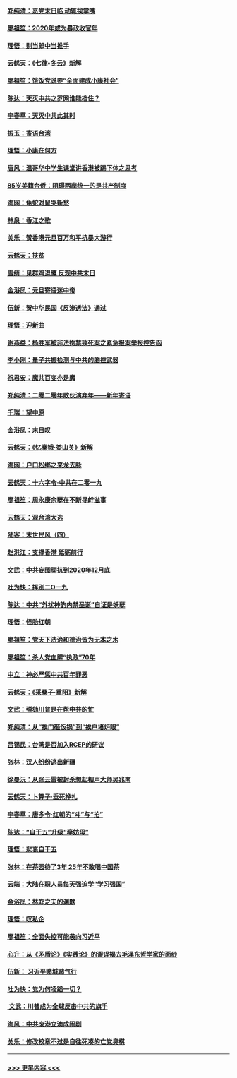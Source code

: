 #### [郑纯清：恶党末日临 动辄挨掌嘴](../pages/nsc993/n11769356.md?t=01052155) 
#### [廖祖笙：2020年或为暴政收官年](../pages/nsc993/n11768216.md?t=01052155) 
#### [理悟：别当郎中当推手](../pages/nsc993/n11768243.md?t=01052155) 
#### [云鹤天：《七律▪冬云》新解](../pages/nsc993/n11768204.md?t=01052155) 
#### [廖祖笙：饿饭党说要“全面建成小康社会”](../pages/nsc993/n11767482.md?t=01052155) 
#### [陈达：天灭中共之罗网谁能挡住？](../pages/nsc993/n11767465.md?t=01052155) 
#### [李春草：天灭中共此其时](../pages/nsc993/n11767452.md?t=01052155) 
#### [振玉：寄语台湾](../pages/nsc993/n11767432.md?t=01052155) 
#### [理悟：小康在何方](../pages/nsc993/n11767394.md?t=01052155) 
#### [唐风：温哥华中学生课堂讲香港被踢下体之思考](../pages/nsc993/n11766848.md?t=01052155) 
#### [85岁美籍台侨：阻碍两岸统一的是共产制度](../pages/nsc993/n11765043.md?t=01052155) 
#### [海网：龟蛇对鼠哭新愁](../pages/nsc993/n11764895.md?t=01052155) 
#### [林泉：香江之歌](../pages/nsc993/n11764415.md?t=01052155) 
#### [关乐：赞香港元旦百万和平抗暴大游行](../pages/nsc993/n11764382.md?t=01052155) 
#### [云鹤天：扶贫](../pages/nsc993/n11764245.md?t=01052155) 
#### [雪绮：见群鸡退鹰  反观中共末日](../pages/nsc993/n11762112.md?t=01052155) 
#### [金浴凤：元旦寄语迷中帝](../pages/nsc993/n11761788.md?t=01052155) 
#### [伍新：贺中华民国《反渗透法》通过](../pages/nsc993/n11761994.md?t=01052155) 
#### [理悟：迎新曲](../pages/nsc993/n11761152.md?t=01052155) 
#### [谢燕益：杨胜军被非法拘禁致死案之紧急报案举报控告函](../pages/nsc993/n11756134.md?t=01052155) 
#### [李小刚：量子共振检测与中共的脑控武器](../pages/nsc993/n11754518.md?t=01052155) 
#### [祝君安：魔共百变亦是魔](../pages/nsc993/n11754469.md?t=01052155) 
#### [郑纯清：二零二零年散伙演弃年——新年寄语](../pages/nsc993/n11754195.md?t=01052155) 
#### [千瑞：望中原](../pages/nsc993/n11754159.md?t=01052155) 
#### [金浴凤：末日叹](../pages/nsc993/n11752359.md?t=01052155) 
#### [云鹤天：《忆秦娥‧娄山关》新解](../pages/nsc993/n11752348.md?t=01052155) 
#### [海网：户口松绑之来龙去脉](../pages/nsc993/n11752328.md?t=01052155) 
#### [云鹤天：十六字令‧中共在二零一九](../pages/nsc993/n11752305.md?t=01052155) 
#### [廖祖笙：周永康余孽在不断寻衅滋事](../pages/nsc993/n11751013.md?t=01052155) 
#### [云鹤天：观台湾大选](../pages/nsc993/n11751007.md?t=01052155) 
#### [陆客：末世民风（四）](../pages/nsc993/n11749203.md?t=01052155) 
#### [赵洪江：支撑香港 砥砺前行](../pages/nsc993/n11748482.md?t=01052155) 
#### [文武：中共妄图顽抗到2020年12月底](../pages/nsc993/n11748446.md?t=01052155) 
#### [吐为快：挥别二O一九](../pages/nsc993/n11748411.md?t=01052155) 
#### [陈达：中共“外扰神韵内禁圣诞”自证是妖孽](../pages/nsc993/n11748226.md?t=01052155) 
#### [理悟：怪胎红朝](../pages/nsc993/n11748206.md?t=01052155) 
#### [廖祖笙：党天下法治和德治皆为无本之木](../pages/nsc993/n11748135.md?t=01052155) 
#### [廖祖笙：杀人党血腥“执政”70年](../pages/nsc993/n11745144.md?t=01052155) 
#### [中立：神必严惩中共百年罪恶](../pages/nsc993/n11744970.md?t=01052155) 
#### [云鹤天：《采桑子‧重阳》新解](../pages/nsc993/n11744948.md?t=01052155) 
#### [文武：弹劾川普是在帮中共的忙](../pages/nsc993/n11744758.md?t=01052155) 
#### [郑纯清：从“挨门砸饭锅”到“挨户堵炉眼”](../pages/nsc993/n11744745.md?t=01052155) 
#### [吕锡民：台湾是否加入RCEP的研议](../pages/nsc993/n11744701.md?t=01052155) 
#### [张林：汉人纷纷逃出新疆](../pages/nsc993/n11743530.md?t=01052155) 
#### [徐曼沅：从张云雷被封杀想起相声大师吴兆南](../pages/nsc993/n11741816.md?t=01052155) 
#### [云鹤天：卜算子‧垂死挣扎](../pages/nsc993/n11739956.md?t=01052155) 
#### [李春草：唐多令‧红朝的“斗”与“拍”](../pages/nsc993/n11739830.md?t=01052155) 
#### [陈达：“自干五”升级“牵妨母”](../pages/nsc993/n11739724.md?t=01052155) 
#### [理悟：悲哀自干五](../pages/nsc993/n11739547.md?t=01052155) 
#### [张林：在茶园待了3年 25年不敢喝中国茶](../pages/nsc993/n11739240.md?t=01052155) 
#### [云端：大陆在职人员每天强迫学“学习强国”](../pages/nsc993/n11738735.md?t=01052155) 
#### [金浴凤：林郑之夫的渊默](../pages/nsc993/n11737735.md?t=01052155) 
#### [理悟：叹私企](../pages/nsc993/n11737715.md?t=01052155) 
#### [廖祖笙：全面失控可能袭向习近平](../pages/nsc993/n11737704.md?t=01052155) 
#### [心升：从《矛盾论》《实践论》的谬误揭去毛泽东哲学家的面纱](../pages/nsc993/n11736962.md?t=01052155) 
#### [伍新： 习近平赌城赌气行](../pages/nsc993/n11736929.md?t=01052155) 
#### [吐为快：党为何凌蹈一切？](../pages/nsc993/n11736915.md?t=01052155) 
#### [ 文武：川普成为全球反击中共的旗手](../pages/nsc993/n11736882.md?t=01052155) 
#### [海风：中共废港立澳成闹剧](../pages/nsc993/n11735857.md?t=01052155) 
#### [关乐：修改校章不过是自往死凑的亡党臭棋](../pages/nsc993/n11735097.md?t=01052155) 

----
#### [ >>> 更早内容 <<< ](../indexes/nsc993-earlier.md)
